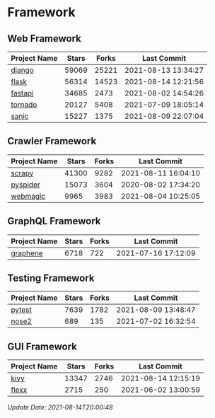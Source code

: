 # Framework

## Web Framework
| Project Name | Stars | Forks | Last Commit |
| ------------ | ----- | ----- | ----------- |
| [django](https://github.com/django/django) | 59069 | 25221 | 2021-08-13 13:34:27 |
| [flask](https://github.com/pallets/flask) | 56314 | 14523 | 2021-08-14 12:21:56 |
| [fastapi](https://github.com/tiangolo/fastapi) | 34685 | 2473 | 2021-08-02 14:54:26 |
| [tornado](https://github.com/tornadoweb/tornado) | 20127 | 5408 | 2021-07-09 18:05:14 |
| [sanic](https://github.com/sanic-org/sanic) | 15227 | 1375 | 2021-08-09 22:07:04 |

## Crawler Framework
| Project Name | Stars | Forks | Last Commit |
| ------------ | ----- | ----- | ----------- |
| [scrapy](https://github.com/scrapy/scrapy) | 41300 | 9282 | 2021-08-11 16:04:10 |
| [pyspider](https://github.com/binux/pyspider) | 15073 | 3604 | 2020-08-02 17:34:20 |
| [webmagic](https://github.com/code4craft/webmagic) | 9965 | 3983 | 2021-08-04 10:25:05 |

## GraphQL Framework
| Project Name | Stars | Forks | Last Commit |
| ------------ | ----- | ----- | ----------- |
| [graphene](https://github.com/graphql-python/graphene) | 6718 | 722 | 2021-07-16 17:12:09 |

## Testing Framework
| Project Name | Stars | Forks | Last Commit |
| ------------ | ----- | ----- | ----------- |
| [pytest](https://github.com/pytest-dev/pytest) | 7639 | 1782 | 2021-08-09 13:48:47 |
| [nose2](https://github.com/nose-devs/nose2) | 689 | 135 | 2021-07-02 16:32:54 |

## GUI Framework
| Project Name | Stars | Forks | Last Commit |
| ------------ | ----- | ----- | ----------- |
| [kivy](https://github.com/kivy/kivy) | 13347 | 2746 | 2021-08-14 12:15:19 |
| [flexx](https://github.com/flexxui/flexx) | 2715 | 250 | 2021-06-02 13:00:59 |

*Update Date: 2021-08-14T20:00:48*